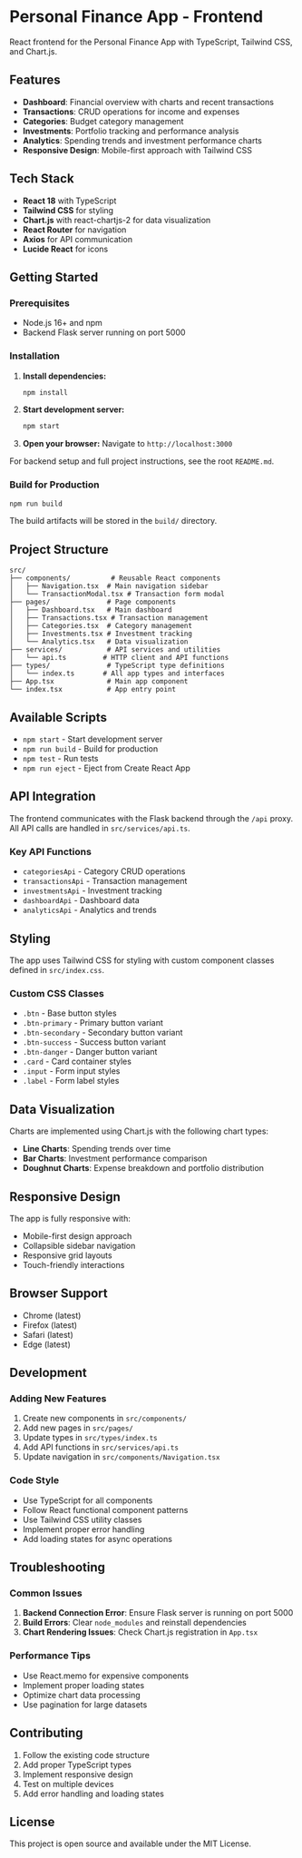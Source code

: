 # Personal Finance App - Frontend

React frontend for the Personal Finance App with TypeScript, Tailwind CSS, and Chart.js.

## Features

- **Dashboard**: Financial overview with charts and recent transactions
- **Transactions**: CRUD operations for income and expenses
- **Categories**: Budget category management
- **Investments**: Portfolio tracking and performance analysis
- **Analytics**: Spending trends and investment performance charts
- **Responsive Design**: Mobile-first approach with Tailwind CSS

## Tech Stack

- **React 18** with TypeScript
- **Tailwind CSS** for styling
- **Chart.js** with react-chartjs-2 for data visualization
- **React Router** for navigation
- **Axios** for API communication
- **Lucide React** for icons

## Getting Started

### Prerequisites

- Node.js 16+ and npm
- Backend Flask server running on port 5000

### Installation

1. **Install dependencies:**
   ```bash
   npm install
   ```

2. **Start development server:**
   ```bash
   npm start
   ```

3. **Open your browser:**
   Navigate to `http://localhost:3000`

For backend setup and full project instructions, see the root `README.md`.

### Build for Production

```bash
npm run build
```

The build artifacts will be stored in the `build/` directory.

## Project Structure

```
src/
├── components/          # Reusable React components
│   ├── Navigation.tsx  # Main navigation sidebar
│   └── TransactionModal.tsx # Transaction form modal
├── pages/              # Page components
│   ├── Dashboard.tsx   # Main dashboard
│   ├── Transactions.tsx # Transaction management
│   ├── Categories.tsx  # Category management
│   ├── Investments.tsx # Investment tracking
│   └── Analytics.tsx   # Data visualization
├── services/           # API services and utilities
│   └── api.ts         # HTTP client and API functions
├── types/              # TypeScript type definitions
│   └── index.ts       # All app types and interfaces
├── App.tsx             # Main app component
└── index.tsx           # App entry point
```

## Available Scripts

- `npm start` - Start development server
- `npm run build` - Build for production
- `npm test` - Run tests
- `npm run eject` - Eject from Create React App

## API Integration

The frontend communicates with the Flask backend through the `/api` proxy. All API calls are handled in `src/services/api.ts`.

### Key API Functions

- `categoriesApi` - Category CRUD operations
- `transactionsApi` - Transaction management
- `investmentsApi` - Investment tracking
- `dashboardApi` - Dashboard data
- `analyticsApi` - Analytics and trends

## Styling

The app uses Tailwind CSS for styling with custom component classes defined in `src/index.css`.

### Custom CSS Classes

- `.btn` - Base button styles
- `.btn-primary` - Primary button variant
- `.btn-secondary` - Secondary button variant
- `.btn-success` - Success button variant
- `.btn-danger` - Danger button variant
- `.card` - Card container styles
- `.input` - Form input styles
- `.label` - Form label styles

## Data Visualization

Charts are implemented using Chart.js with the following chart types:

- **Line Charts**: Spending trends over time
- **Bar Charts**: Investment performance comparison
- **Doughnut Charts**: Expense breakdown and portfolio distribution

## Responsive Design

The app is fully responsive with:

- Mobile-first design approach
- Collapsible sidebar navigation
- Responsive grid layouts
- Touch-friendly interactions

## Browser Support

- Chrome (latest)
- Firefox (latest)
- Safari (latest)
- Edge (latest)

## Development

### Adding New Features

1. Create new components in `src/components/`
2. Add new pages in `src/pages/`
3. Update types in `src/types/index.ts`
4. Add API functions in `src/services/api.ts`
5. Update navigation in `src/components/Navigation.tsx`

### Code Style

- Use TypeScript for all components
- Follow React functional component patterns
- Use Tailwind CSS utility classes
- Implement proper error handling
- Add loading states for async operations

## Troubleshooting

### Common Issues

1. **Backend Connection Error**: Ensure Flask server is running on port 5000
2. **Build Errors**: Clear `node_modules` and reinstall dependencies
3. **Chart Rendering Issues**: Check Chart.js registration in `App.tsx`

### Performance Tips

- Use React.memo for expensive components
- Implement proper loading states
- Optimize chart data processing
- Use pagination for large datasets

## Contributing

1. Follow the existing code structure
2. Add proper TypeScript types
3. Implement responsive design
4. Test on multiple devices
5. Add error handling and loading states

## License

This project is open source and available under the MIT License.
